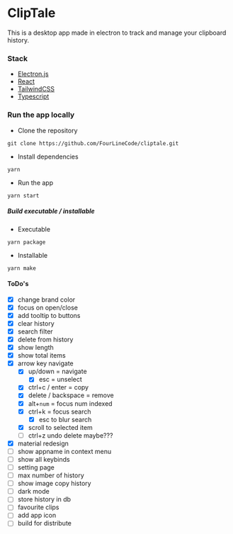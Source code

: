 # ClipTale

This is a desktop app made in electron to track and manage your clipboard history.

### Stack

-   [Electron.js](https://www.electronjs.org/)
-   [React](https://reactjs.org/)
-   [TailwindCSS](https://tailwindcss.com/)
-   [Typescript](http://typescriptlang.org/)

### Run the app locally

-   Clone the repository

```
git clone https://github.com/FourLineCode/cliptale.git
```

-   Install dependencies

```
yarn
```

-   Run the app

```
yarn start
```

##### Build executable / installable

-   Executable

```
yarn package
```

-   Installable

```
yarn make
```

#### ToDo's

-   [x] change brand color
-   [x] focus on open/close
-   [x] add tooltip to buttons
-   [x] clear history
-   [x] search filter
-   [x] delete from history
-   [x] show length
-   [x] show total items
-   [x] arrow key navigate
    -   [x] up/down = navigate
        -   [x] esc = unselect
    -   [x] ctrl+c / enter = copy
    -   [x] delete / backspace = remove
    -   [x] alt+`num` = focus num indexed
    -   [x] ctrl+k = focus search
        -   [x] esc to blur search
    -   [x] scroll to selected item
    -   [ ] ctrl+z undo delete maybe???
-   [x] material redesign
-   [ ] show appname in context menu
-   [ ] show all keybinds
-   [ ] setting page
-   [ ] max number of history
-   [ ] show image copy history
-   [ ] dark mode
-   [ ] store history in db
-   [ ] favourite clips
-   [ ] add app icon
-   [ ] build for distribute
